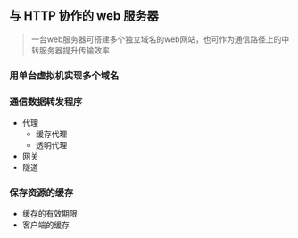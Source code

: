 ## 与 HTTP 协作的 web 服务器
> 一台web服务器可搭建多个独立域名的web网站，也可作为通信路径上的中转服务器提升传输效率
### 用单台虚拟机实现多个域名
### 通信数据转发程序
+ 代理
  - 缓存代理
  - 透明代理
+ 网关
+ 隧道
### 保存资源的缓存
+ 缓存的有效期限
+ 客户端的缓存
